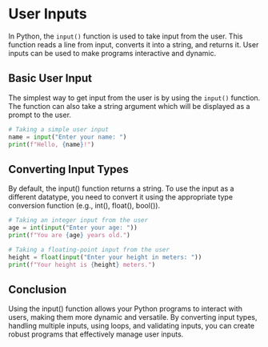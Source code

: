 # User Inputs

In Python, the `input()` function is used to take input from the user. This function reads a line from input, converts it into a string, and returns it. User inputs can be used to make programs interactive and dynamic.

## Basic User Input

The simplest way to get input from the user is by using the `input()` function. The function can also take a string argument which will be displayed as a prompt to the user.

```python
# Taking a simple user input
name = input("Enter your name: ")
print(f"Hello, {name}!")
```

## Converting Input Types
By default, the input() function returns a string. To use the input as a different datatype, you need to convert it using the appropriate type conversion function (e.g., int(), float(), bool()).

```python
# Taking an integer input from the user
age = int(input("Enter your age: "))
print(f"You are {age} years old.")
```
```python
# Taking a floating-point input from the user
height = float(input("Enter your height in meters: "))
print(f"Your height is {height} meters.")
```

## Conclusion
Using the input() function allows your Python programs to interact with users, making them more dynamic and versatile. By converting input types, handling multiple inputs, using loops, and validating inputs, you can create robust programs that effectively manage user inputs.